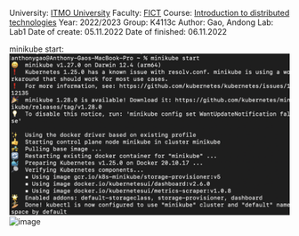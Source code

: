University: [ITMO University](https://itmo.ru/ru/)
Faculty: [FICT](https://fict.itmo.ru)
Course: [Introduction to distributed technologies](https://github.com/itmo-ict-faculty/introduction-to-distributed-technologies)
Year: 2022/2023
Group: K4113c
Author: Gao, Andong
Lab: Lab1
Date of create: 05.11.2022
Date of finished: 06.11.2022


minikube start: 
![Image text](https://github.com/AnthonyGo4it/2022_2023-introduction_to_distributed_technologies-k4113c-Andong_Gao/blob/main/Lab3/Screen%20Shot%202022-11-07%20at%2000.08.46.png)![image](https://user-images.githubusercontent.com/115359561/200182140-440fda7e-286c-4e94-bd49-883fc1b50c5f.png)


